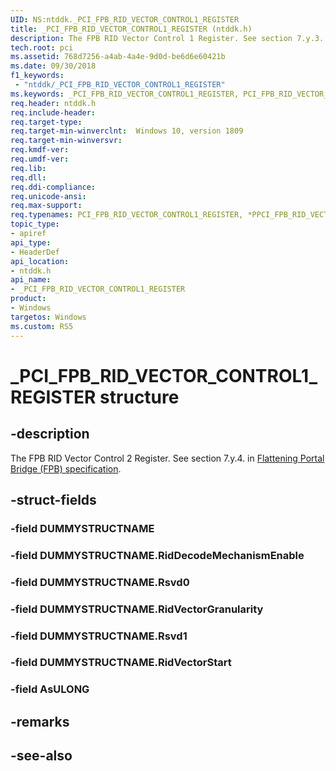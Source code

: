 ```yaml
---
UID: NS:ntddk._PCI_FPB_RID_VECTOR_CONTROL1_REGISTER
title: _PCI_FPB_RID_VECTOR_CONTROL1_REGISTER (ntddk.h)
description: The FPB RID Vector Control 1 Register. See section 7.y.3.
tech.root: pci 
ms.assetid: 768d7256-a4ab-4a4e-9d0d-be6d6e60421b
ms.date: 09/30/2018
f1_keywords:
 - "ntddk/_PCI_FPB_RID_VECTOR_CONTROL1_REGISTER"
ms.keywords: _PCI_FPB_RID_VECTOR_CONTROL1_REGISTER, PCI_FPB_RID_VECTOR_CONTROL1_REGISTER, *PPCI_FPB_RID_VECTOR_CONTROL1_REGISTER, 
req.header: ntddk.h
req.include-header:
req.target-type:
req.target-min-winverclnt:  Windows 10, version 1809
req.target-min-winversvr:
req.kmdf-ver:
req.umdf-ver:
req.lib:
req.dll:
req.ddi-compliance:
req.unicode-ansi:
req.max-support:
req.typenames: PCI_FPB_RID_VECTOR_CONTROL1_REGISTER, *PPCI_FPB_RID_VECTOR_CONTROL1_REGISTER
topic_type: 
- apiref
api_type: 
- HeaderDef
api_location: 
- ntddk.h
api_name: 
- _PCI_FPB_RID_VECTOR_CONTROL1_REGISTER
product:
- Windows
targetos: Windows
ms.custom: RS5
---
```


# _PCI_FPB_RID_VECTOR_CONTROL1_REGISTER structure

## -description
The FPB RID Vector Control 2 Register. See section 7.y.4. in [Flattening Portal Bridge (FPB) specification](https://pcisig.com/sites/default/files/specification_documents/ECN_FPB_9_Feb_2017.pdf).


## -struct-fields

### -field DUMMYSTRUCTNAME
 
### -field DUMMYSTRUCTNAME.RidDecodeMechanismEnable
 
### -field DUMMYSTRUCTNAME.Rsvd0
 
### -field DUMMYSTRUCTNAME.RidVectorGranularity
 
### -field DUMMYSTRUCTNAME.Rsvd1
 
### -field DUMMYSTRUCTNAME.RidVectorStart
 
### -field AsULONG
 

## -remarks

## -see-also
